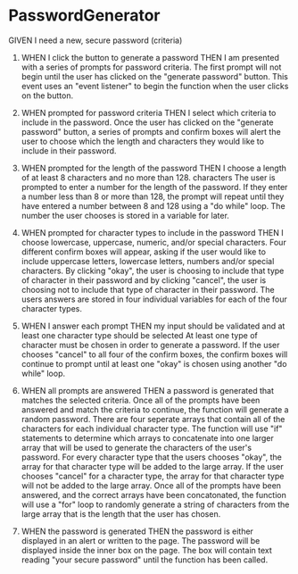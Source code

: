 # PasswordGenerator

GIVEN I need a new, secure password (criteria)

1. WHEN I click the button to generate a password
   THEN I am presented with a series of prompts for password criteria.
        The first prompt will not begin until the user has clicked on the "generate password" button. This event uses an "event listener" to begin the function when the user clicks on the button.

2. WHEN prompted for password criteria
   THEN I select which criteria to include in the password.
        Once the user has clicked on the "generate password" button, a series of prompts and confirm boxes will alert the user to choose which the length and characters they would like to include in their password.

3. WHEN prompted for the length of the password
   THEN I choose a length of at least 8 characters and no more than 128. characters
        The user is prompted to enter a number for the length of the password. If they enter a number less than 8 or more than 128, the prompt will repeat until they have entered a number between 8 and 128 using a "do while" loop. The number the user chooses is stored in a variable for later.

4. WHEN prompted for character types to include in the password
   THEN I choose lowercase, uppercase, numeric, and/or special characters.
        Four different confirm boxes will appear, asking if the user would like to include uppercase letters, lowercase letters, numbers and/or special characters. By clicking "okay", the user is choosing to include that type of character in their password and by clicking "cancel", the user is choosing not to include that type of character in their password. The users answers are stored in four individual variables for each of the four character types.

5. WHEN I answer each prompt
   THEN my input should be validated and at least one character type should be selected 
        At least one type of character must be chosen in order to generate a password. If the user chooses "cancel" to all four of the confirm boxes, the confirm boxes will continue to prompt until at least one "okay" is chosen using another "do while" loop.

6. WHEN all prompts are answered
   THEN a password is generated that matches the selected criteria.
        Once all of the prompts have been answered and match the criteria to continue, the function will generate a random password. There are four seperate arrays that contain all of the characters for each individual character type. The function will use "if" statements to determine which arrays to concatenate into one larger array that will be used to generate the characters of the user's password. For every character type that the users chooses "okay", the array for that character type will be added to the large array. If the user chooses "cancel" for a character type, the array for that character type will not be added to the large array. Once all of the prompts have been answered, and the correct arrays have been concatonated, the function will use a "for" loop to randomly generate a string of characters from the large array that is the length that the user has chosen.

7. WHEN the password is generated
   THEN the password is either displayed in an alert or written to the page.
        The password will be displayed inside the inner box on the page. The box will contain text reading "your secure password" until the function has been called.
